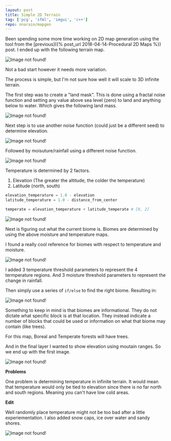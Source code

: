 ```yaml
---
layout: post
title: Simple 2D Terrain
tag: ['pcg', 'sfml', 'imgui', 'c++']
repo: nnarain/mapgen
---
```


Been spending some more time working on 2D map generation using the tool from the [previous]({% post_url 2018-04-14-Procedural 2D Maps %}) post. I ended up with the following terrain map.

![Image not found!](/assets/2018/04/22/terrain.png)

Not a bad start however it needs more variation.

The process is simple, but I'm not sure how well it will scale to 3D infinite terrain.

The first step was to create a "land mask". This is done using a fractal noise function and setting any value above sea level (zero) to land and anything below to water. Which gives the following land mass.

![Image not found!](/assets/2018/04/22/land.png)

Next step is to use another noise function (could just be a different seed) to determine elevation.

![Image not found!](/assets/2018/04/22/elevation.png)

Followed by moisuture/rainfall using a different noise function.

![Image not found!](/assets/2018/04/22/moisture.png)

Temperature is determined by 2 factors.

1. Elevation (The greater the altitude, the colder the temperature)
2. Latitude (north, south)

```python
elevation_temperature = 1.0 - elevation
latitude_temperature = 1.0 - distance_from_center

temperate = elevation_temperature + latitude_temperate # [0, 2]
```

![Image not found!](/assets/2018/04/22/temperature.png)

Next is figuring out what the current biome is. Biomes are determined by using the above moisture and temperature maps.

I found a really cool reference for biomes with respect to temperature and moisture.

![Image not found!](/assets/2018/04/22/biomes_ref.jpg)

I added 3 temperature threshold parameters to represent the 4 termperature regions. And 3 moisture threshold parameters to represent the change in rainfall.

Then simply use a series of `if/else` to find the right biome. Resulting in:

![Image not found!](/assets/2018/04/22/biomes.png)

Something to keep in mind is that biomes are informational. They do not dictate what specific block is at that location. They instead indicate a number of blocks that could be used or information on what that biome may contain (like trees).

For this map, Boreal and Temperate forests will have trees.

And in the final layer I wanted to show elevation using moutain ranges. So we end up with the first image.

![Image not found!](/assets/2018/04/22/terrain.png)

**Problems**

One problem is determining temperature in infinite terrain. It would mean that temperature would only be tied to elevation since there is no far north and south regions. Meaning you can't have low cold areas.

**Edit**

Well randomly place temperature might not be too bad after a little experiementation. I also added snow caps, ice over water and sandy shores.


![Image not found!](/assets/2018/04/22/Terrain2Final.png)


